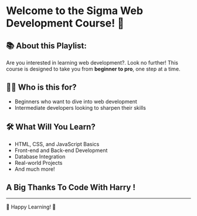 # Welcome to the Sigma Web Development Course! 🗿

## 📚 About this Playlist:
Are you interested in learning web development?. Look no further! This course is designed to take you from **beginner to pro**, one step at a time.

## 👨‍💻 Who is this for?
- Beginners who want to dive into web development
- Intermediate developers looking to sharpen their skills

## 🛠️ What Will You Learn?
- HTML, CSS, and JavaScript Basics
- Front-end and Back-end Development
- Database Integration
- Real-world Projects
- And much more!

## A Big Thanks To Code With Harry !
---

🚀 Happy Learning! 🎯